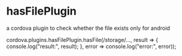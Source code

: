 # hasFilePlugin
a cordova plugin to check whether the file exists only for android

 cordova.plugins.hasFilePlugin.hasFile(/storage/..., result => { console.log("result:", result); }, error => console.log("error:", error));
